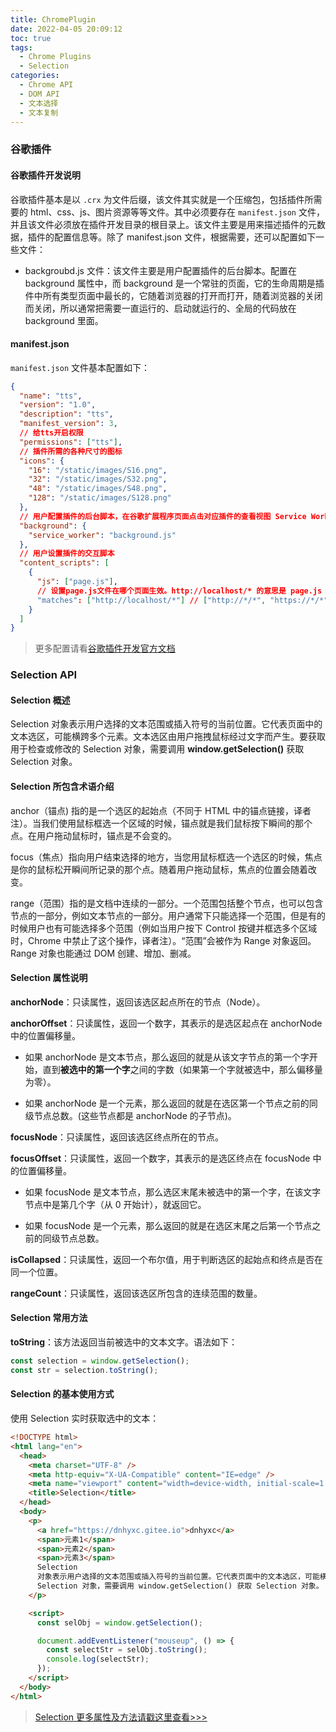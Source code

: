 ```yaml
---
title: ChromePlugin
date: 2022-04-05 20:09:12
toc: true
tags:
  - Chrome Plugins
  - Selection
categories:
  - Chrome API
  - DOM API
  - 文本选择
  - 文本复制
---
```


### 谷歌插件

#### 谷歌插件开发说明

谷歌插件基本是以 `.crx` 为文件后缀，该文件其实就是一个压缩包，包括插件所需要的 html、css、js、图片资源等等文件。其中必须要存在 `manifest.json` 文件，并且该文件必须放在插件开发目录的根目录上。该文件主要是用来描述插件的元数据，插件的配置信息等。除了 manifest.json 文件，根据需要，还可以配置如下一些文件：

- backgroubd.js 文件：该文件主要是用户配置插件的后台脚本。配置在 background 属性中，而 background 是一个常驻的页面，它的生命周期是插件中所有类型页面中最长的，它随着浏览器的打开而打开，随着浏览器的关闭而关闭，所以通常把需要一直运行的、启动就运行的、全局的代码放在 background 里面。

<!-- more -->

#### manifest.json

`manifest.json` 文件基本配置如下：

```json
{
  "name": "tts",
  "version": "1.0",
  "description": "tts",
  "manifest_version": 3,
  // 给tts开启权限
  "permissions": ["tts"],
  // 插件所需的各种尺寸的图标
  "icons": {
    "16": "/static/images/S16.png",
    "32": "/static/images/S32.png",
    "48": "/static/images/S48.png",
    "128": "/static/images/S128.png"
  },
  // 用户配置插件的后台脚本，在谷歌扩展程序页面点击对应插件的查看视图 Service Worker 即可调出后台调试页面
  "background": {
    "service_worker": "background.js"
  },
  // 用户设置插件的交互脚本
  "content_scripts": [
    {
      "js": ["page.js"],
      // 设置page.js文件在哪个页面生效。http://localhost/* 的意思是 page.js 会在所有的以localhost 形成的域名下生效
      "matches": ["http://localhost/*"] // ["http://*/*", "https://*/*"] 匹配所有的域名
    }
  ]
}
```

> 更多配置请看[谷歌插件开发官方文档](https://developer.chrome.com/docs/extensions/mv3/manifest/#overview)

### Selection API

#### Selection 概述

Selection 对象表示用户选择的文本范围或插入符号的当前位置。它代表页面中的文本选区，可能横跨多个元素。文本选区由用户拖拽鼠标经过文字而产生。要获取用于检查或修改的 Selection 对象，需要调用 **window.getSelection()** 获取 Selection 对象。

#### Selection 所包含术语介绍

anchor（锚点) 指的是一个选区的起始点（不同于 HTML 中的锚点链接，译者注）。当我们使用鼠标框选一个区域的时候，锚点就是我们鼠标按下瞬间的那个点。在用户拖动鼠标时，锚点是不会变的。

focus（焦点）指向用户结束选择的地方，当您用鼠标框选一个选区的时候，焦点是你的鼠标松开瞬间所记录的那个点。随着用户拖动鼠标，焦点的位置会随着改变。

range（范围）指的是文档中连续的一部分。一个范围包括整个节点，也可以包含节点的一部分，例如文本节点的一部分。用户通常下只能选择一个范围，但是有的时候用户也有可能选择多个范围（例如当用户按下 Control 按键并框选多个区域时，Chrome 中禁止了这个操作，译者注）。“范围”会被作为 Range 对象返回。Range 对象也能通过 DOM 创建、增加、删减。

#### Selection 属性说明

**anchorNode**：只读属性，返回该选区起点所在的节点（Node）。

**anchorOffset**：只读属性，返回一个数字，其表示的是选区起点在 anchorNode 中的位置偏移量。

- 如果 anchorNode 是文本节点，那么返回的就是从该文字节点的第一个字开始，直到**被选中的第一个字**之间的字数（如果第一个字就被选中，那么偏移量为零）。

- 如果 anchorNode 是一个元素，那么返回的就是在选区第一个节点之前的同级节点总数。(这些节点都是 anchorNode 的子节点)。

**focusNode**：只读属性，返回该选区终点所在的节点。

**focusOffset**：只读属性，返回一个数字，其表示的是选区终点在 focusNode 中的位置偏移量。

- 如果 focusNode 是文本节点，那么选区末尾未被选中的第一个字，在该文字节点中是第几个字（从 0 开始计），就返回它。

- 如果 focusNode 是一个元素，那么返回的就是在选区末尾之后第一个节点之前的同级节点总数。

**isCollapsed**：只读属性，返回一个布尔值，用于判断选区的起始点和终点是否在同一个位置。

**rangeCount**：只读属性，返回该选区所包含的连续范围的数量。

#### Selection 常用方法

**toString**：该方法返回当前被选中的文本文字。语法如下：

```js
const selection = window.getSelection();
const str = selection.toString();
```

#### Selection 的基本使用方式

使用 Selection 实时获取选中的文本：

```html
<!DOCTYPE html>
<html lang="en">
  <head>
    <meta charset="UTF-8" />
    <meta http-equiv="X-UA-Compatible" content="IE=edge" />
    <meta name="viewport" content="width=device-width, initial-scale=1.0" />
    <title>Selection</title>
  </head>
  <body>
    <p>
      <a href="https://dnhyxc.gitee.io">dnhyxc</a>
      <span>元素1</span>
      <span>元素2</span>
      <span>元素3</span>
      Selection
      对象表示用户选择的文本范围或插入符号的当前位置。它代表页面中的文本选区，可能横跨多个元素。文本选区由用户拖拽鼠标经过文字而产生。要获取用于检查或修改的
      Selection 对象，需要调用 window.getSelection() 获取 Selection 对象。
    </p>

    <script>
      const selObj = window.getSelection();

      document.addEventListener("mouseup", () => {
        const selectStr = selObj.toString();
        console.log(selectStr);
      });
    </script>
  </body>
</html>
```

> [Selection 更多属性及方法请戳这里查看>>>](https://developer.mozilla.org/zh-CN/docs/Web/API/Selection)
